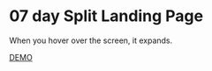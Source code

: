 # 07 day Split Landing Page

When you hover over the screen, it expands.

[DEMO](https://voloshin-sergei.github.io/50_days/07_day%20Split%20landing%20page/)
